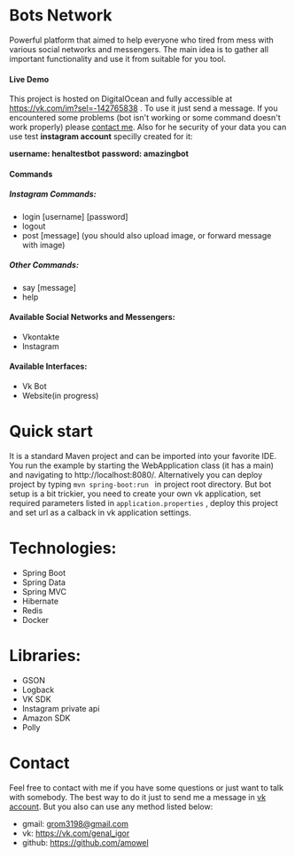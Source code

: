 # Bots Network
Powerful platform that aimed to help everyone who tired from mess with various social networks and messengers. The main idea is to gather all important functionality and use it from suitable for you tool.
#### Live Demo
This project is hosted on DigitalOcean and fully accessible at https://vk.com/im?sel=-142765838 . To use it just send a message. If you encountered some problems (bot isn't working or some command doesn't work properly) please [contact me](#contact). Also for he security of your data you can use test **instagram account** specilly created for it:

**username: henaltestbot**
**password: amazingbot**
#### Commands
##### Instagram Commands:
- login [username] [password]
- logout
- post [message] (you should also upload image, or forward message with image)
##### Other Commands:
- say [message] 
- help
#### Available Social Networks and Messengers:
- Vkontakte
- Instagram
#### Available Interfaces:
- Vk Bot
- Website(in progress)
# Quick start
It is a standard Maven project and can be imported into your favorite IDE. You run the example by starting the WebApplication class (it has a main) and navigating to http://localhost:8080/. Alternatively you can deploy project by typing ```mvn spring-boot:run ``` in project root directory. But bot setup is a bit trickier, you need to create your own vk application, set required parameters listed in `application.properties` , deploy this project and set url as a calback in vk application settings.
# Technologies:
- Spring Boot
- Spring Data
- Spring MVC
- Hibernate
- Redis
- Docker
# Libraries:
- GSON
- Logback
- VK SDK
- Instagram private api
- Amazon SDK
- Polly
# Contact
Feel free to contact with me if you have some questions or just want to talk with somebody. The best way to do it just to send me a message in [vk account](https://vk.com/genal_igor). But you also can use any method listed below:
- gmail: grom3198@gmail.com
- vk: https://vk.com/genal_igor
- github: https://github.com/amowel
